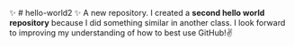 ✨ # hello-world2 ✨
A new repository. I created a **second hello world repository** because I did something similar in another class.
I look forward to improving my understanding of how to best use GitHub!✌️

